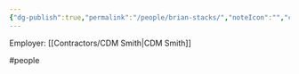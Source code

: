 ```yaml
---
{"dg-publish":true,"permalink":"/people/brian-stacks/","noteIcon":"","created":"2025-05-20T10:31:25.268-05:00"}
---
```


Employer: [[Contractors/CDM Smith\|CDM Smith]]

#people 